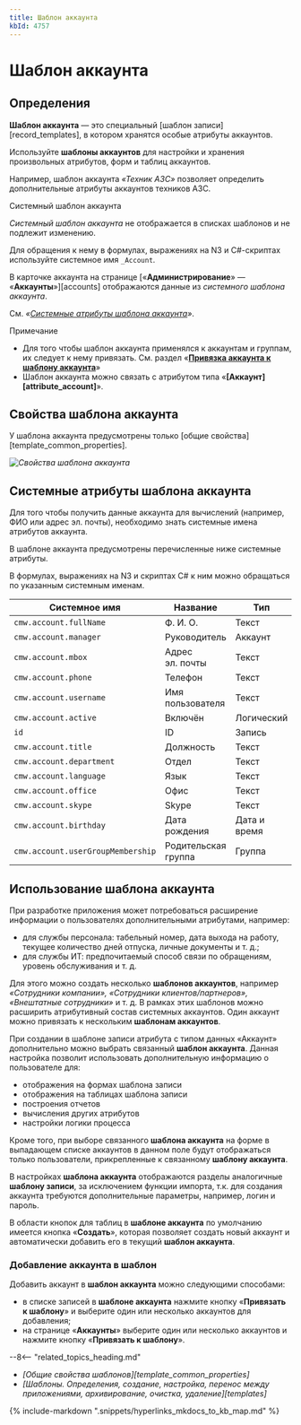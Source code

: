 ```yaml
---
title: Шаблон аккаунта
kbId: 4757
---
```


# Шаблон аккаунта

## Определения

**Шаблон аккаунта** — это специальный [шаблон записи][record_templates], в котором хранятся особые атрибуты аккаунтов.

Используйте **шаблоны аккаунтов** для настройки и хранения произвольных атрибутов, форм и таблиц аккаунтов.

Например, шаблон аккаунта *«Техник АЗС»* позволяет определить дополнительные атрибуты аккаунтов техников АЗС.

Системный шаблон аккаунта

*Системный шаблон аккаунта* не отображается в списках шаблонов и не подлежит изменению.

Для обращения к нему в формулах, выражениях на N3 и C#-скриптах используйте системное имя `_Account`.

В карточке аккаунта на странице [«**Администрирование**» — «**Аккаунты**»][accounts] отображаются данные из *системного шаблона аккаунта*.

См. *«[Системные атрибуты шаблона аккаунта](#account_template_attribute_system_names)»*.

Примечание

- Для того чтобы шаблон аккаунта применялся к аккаунтам и группам, их следует к нему привязать. См. раздел «**[Привязка аккаунта к шаблону аккаунта](../../../administration/account_administration/accounts.html#привязка-аккаунта-к-шаблону-аккаунта)**»
- Шаблон аккаунта можно связать с атрибутом типа «**[Аккаунт][attribute_account]**».

## Свойства шаблона аккаунта

У шаблона аккаунта предусмотрены только [общие свойства][template_common_properties].

_![Свойства шаблона аккаунта](/platform/v5.0/business_apps/templates/template_types/img/account_templates_properties.png)_

## Системные атрибуты шаблона аккаунта

Для того чтобы получить данные аккаунта для вычислений (например, ФИО или адрес эл. почты), необходимо знать системные имена атрибутов аккаунта.

В шаблоне аккаунта предусмотрены перечисленные ниже системные атрибуты.

В формулах, выражениях на N3 и скриптах C# к ним можно обращаться по указанным системным именам.

| Системное имя | Название | Тип |
| --- | --- | --- |
| `cmw.account.fullName` | Ф. И. О. | Текст |
| `cmw.account.manager` | Руководитель | Аккаунт |
| `cmw.account.mbox` | Адрес эл. почты | Текст |
| `cmw.account.phone` | Телефон | Текст |
| `cmw.account.username` | Имя пользователя | Текст |
| `cmw.account.active` | Включён | Логический |
| `id` | ID | Запись |
| `cmw.account.title` | Должность | Текст |
| `cmw.account.department` | Отдел | Текст |
| `cmw.account.language` | Язык | Текст |
| `cmw.account.office` | Офис | Текст |
| `cmw.account.skype` | Skype | Текст |
| `cmw.account.birthday` | Дата рождения | Дата и время |
| `cmw.account.userGroupMembership` | Родительская группа | Группа |

## Использование шаблона аккаунта

При разработке приложения может потребоваться расширение информации о пользователях дополнительными атрибутами, например:

- для службы персонала: табельный номер, дата выхода на работу, текущее количество дней отпуска, личные документы и т. д.;
- для службы ИТ: предпочитаемый способ связи по обращениям, уровень обслуживания и т. д.

Для этого можно создать несколько **шаблонов аккаунтов**, например *«Сотрудники компании», «Сотрудники клиентов/партнеров», «Внештатные сотрудники»* и т. д. В рамках этих шаблонов можно расширить атрибутивный состав системных аккаунтов. Один аккаунт можно привязать к нескольким **шаблонам аккаунтов**.

При создании в шаблоне записи атрибута с типом данных «Аккаунт» дополнительно можно выбрать связанный **шаблон аккаунта**. Данная настройка позволит использовать дополнительную информацию о пользователе для:

- отображения на формах шаблона записи
- отображения на таблицах шаблона записи
- построения отчетов
- вычисления других атрибутов
- настройки логики процесса

Кроме того, при выборе связанного **шаблона аккаунта** на форме в выпадающем списке аккаунтов в данном поле будут отображаться только пользователи, прикрепленные к связанному **шаблону аккаунта**.

В настройках **шаблона аккаунта** отображаются разделы аналогичные **шаблону записи**, за исключением функции импорта, т.к. для создания аккаунта требуются дополнительные параметры, например, логин и пароль.

В области кнопок для таблиц в **шаблоне аккаунта** по умолчанию имеется кнопка «**Создать**», которая позволяет создать новый аккаунт и автоматически добавить его в текущий **шаблон аккаунта**.

### Добавление аккаунта в шаблон

Добавить аккаунт в **шаблон аккаунта** можно следующими способами:

- в списке записей в **шаблоне аккаунта** нажмите кнопку «**Привязать к шаблону**» и выберите один или несколько аккаунтов для добавления;
- на странице «**Аккаунты**» выберите один или несколько аккаунтов и нажмите кнопку «**Привязать к шаблону**».

--8<-- "related_topics_heading.md"

- *[Общие свойства шаблонов][template_common_properties]*
- *[Шаблоны. Определения, создание, настройка, перенос между приложениями, архивирование, очистка, удаление][templates]*

{% include-markdown ".snippets/hyperlinks_mkdocs_to_kb_map.md" %}
